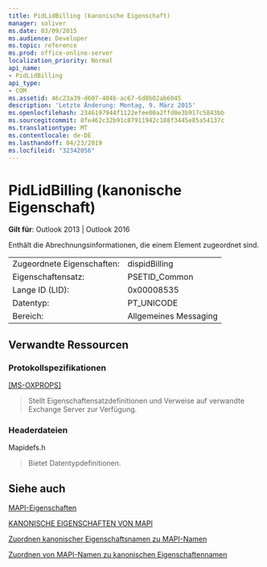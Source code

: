 ```yaml
---
title: PidLidBilling (kanonische Eigenschaft)
manager: soliver
ms.date: 03/09/2015
ms.audience: Developer
ms.topic: reference
ms.prod: office-online-server
localization_priority: Normal
api_name:
- PidLidBilling
api_type:
- COM
ms.assetid: 46c23a39-d607-404b-ac67-6d8b02ab6045
description: 'Letzte Änderung: Montag, 9. März 2015'
ms.openlocfilehash: 2346197944f1122efee00a2ffd0e3b917c5843bb
ms.sourcegitcommit: 8fe462c32b91c87911942c188f3445e85a54137c
ms.translationtype: MT
ms.contentlocale: de-DE
ms.lasthandoff: 04/23/2019
ms.locfileid: "32342056"
---
```

# <a name="pidlidbilling-canonical-property"></a>PidLidBilling (kanonische Eigenschaft)

  
  
**Gilt für**: Outlook 2013 | Outlook 2016 
  
Enthält die Abrechnungsinformationen, die einem Element zugeordnet sind.
  
|||
|:-----|:-----|
|Zugeordnete Eigenschaften:  <br/> |dispidBilling  <br/> |
|Eigenschaftensatz:  <br/> |PSETID_Common  <br/> |
|Lange ID (LID):  <br/> |0x00008535  <br/> |
|Datentyp:  <br/> |PT_UNICODE  <br/> |
|Bereich:  <br/> |Allgemeines Messaging  <br/> |
   
## <a name="related-resources"></a>Verwandte Ressourcen

### <a name="protocol-specifications"></a>Protokollspezifikationen

[[MS-OXPROPS]](https://msdn.microsoft.com/library/f6ab1613-aefe-447d-a49c-18217230b148%28Office.15%29.aspx)
  
> Stellt Eigenschaftensatzdefinitionen und Verweise auf verwandte Exchange Server zur Verfügung.
    
### <a name="header-files"></a>Headerdateien

Mapidefs.h
  
> Bietet Datentypdefinitionen.
    
## <a name="see-also"></a>Siehe auch



[MAPI-Eigenschaften](mapi-properties.md)
  
[KANONISCHE EIGENSCHAFTEN VON MAPI](mapi-canonical-properties.md)
  
[Zuordnen kanonischer Eigenschaftsnamen zu MAPI-Namen](mapping-canonical-property-names-to-mapi-names.md)
  
[Zuordnen von MAPI-Namen zu kanonischen Eigenschaftennamen](mapping-mapi-names-to-canonical-property-names.md)

